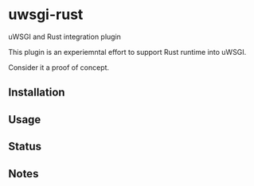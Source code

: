 # uwsgi-rust
uWSGI and Rust integration plugin


This plugin is an experiemntal effort to support Rust runtime into uWSGI.

Consider it a proof of concept.

Installation
------------

Usage
-----

Status
------

Notes
-----
